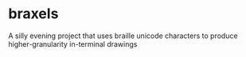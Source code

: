 # braxels
A silly evening project that uses braille unicode characters to produce higher-granularity in-terminal drawings

